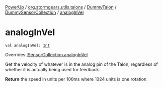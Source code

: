 [PowerUp](../../../index.md) / [org.stormgears.utils.talons](../../index.md) / [DummyTalon](../index.md) / [DummySensorCollection](index.md) / [analogInVel](./analog-in-vel.md)

# analogInVel

`val analogInVel: `[`Int`](https://kotlinlang.org/api/latest/jvm/stdlib/kotlin/-int/index.html)

Overrides [ISensorCollection.analogInVel](../../-i-sensor-collection/analog-in-vel.md)

Get the velocity of whatever is in the analog pin of the Talon, regardless of
whether it is actually being used for feedback.

**Return**
the speed in units per 100ms where 1024 units is one rotation.

